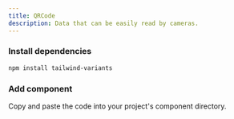 ```yaml
---
title: QRCode
description: Data that can be easily read by cameras.
---
```


<ComponentPreview name="QRCode" />

<Steps>

### Install dependencies

```bash
npm install tailwind-variants
```

### Add component

Copy and paste the code into your project's component directory.

<ComponentCode name="QRCode" type="ui" />

</Steps>
